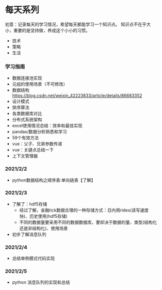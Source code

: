 # 每天系列
初意：记录每天的学习情况，希望每天都能学习一个知识点。
知识点不在乎大小，重要的是坚持做，养成这个小小的习惯。
+ 技术
+ 策略
+ 生活

### 学习指南
+ 数据连接池实现
+ 元组的使用场景（不可修改）
+ 数据结构 https://blog.csdn.net/weixin_42223833/article/details/86683352
+ 设计模式
+ 排序算法
+ 各类数据库对比
+ 分布式系统架构
+ excel使用情况总结：效率和最佳实现
+ pandas/数据分析熟悉和学习
+ 59个有效方法
+ vue：父子、兄弟参数传递
+ vue：关键点总结一下
+ 上下文管理器

### 2021/2/2
+ python数据结构之顺序表:单向链表【了解】

### 2021/2/3
+ 了解了：hdf5存储
    + 经过了解，金融tick数据合理的一种存储方式：日内用rides(读写速度快)、历史使用(hdf5存储)
    + 不同的数据量要采用不同的数据数据库，要却决于数据的量、类型(结构化还是非结构化)、使用场景
+ 初步了解消息队列

### 2021/2/4
+ 总结单例模式代码实现

### 2021/2/5
+ python 消息队列的实现和总结

